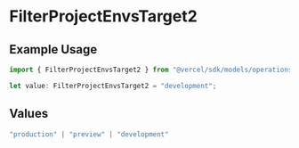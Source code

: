 # FilterProjectEnvsTarget2

## Example Usage

```typescript
import { FilterProjectEnvsTarget2 } from "@vercel/sdk/models/operations/filterprojectenvs.js";

let value: FilterProjectEnvsTarget2 = "development";
```

## Values

```typescript
"production" | "preview" | "development"
```